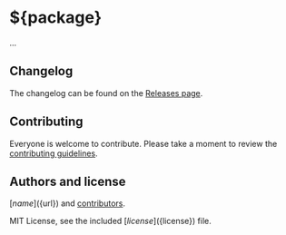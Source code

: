 # ${package}

...

## Changelog

The changelog can be found on the [Releases page](${github}/releases).

## Contributing

Everyone is welcome to contribute. Please take a moment to review the [contributing guidelines](Contributing.md).

## Authors and license

[${name}](${url}) and [contributors](${github}/graphs/contributors).

MIT License, see the included [${license}](${license}) file.
